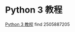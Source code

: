 Python 3 教程
============

[Python 3 教程](https://www.liaoxuefeng.com/wiki/1016959663602400)
 find 2505887205
 
